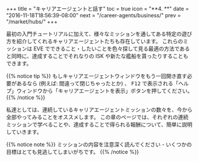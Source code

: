 +++
title = "キャリアエージェントと話す"
toc = true
icon = "**4. **"
date = "2016-11-18T18:56:39-08:00"
next = "/career-agents/business/"
prev = "/market/hubs/"
+++

最初の入門チュートリアルに加えて、様々なミッションを通してある特定の遊び方を紹介してくれるキャリアエージェントたちも存在しています。 これらのミッションは EVE でできること・したいことを色々探して見る最適の方法であると同時に、達成することでそれなりの ISK や新たな艦船を貰ったりすることもできます。

{{% notice tip %}}
もしキャリアエージェントウィンドウをもう一回開き直す必要があるなら (例えば: 間違って閉じちゃったとか) 、
<kbd>F12</kbd> で表示される「ヘルプ」ウィンドウから「キャリアエージェントを表示」ボタンを押してください。
{{% /notice %}}

私達としては、連続しているキャリアエージェントミッションの数々を、今から全部やってみることをオススメします。 この章のページでは、それぞれの連続ミッションで学べることや、達成することで得られる報酬について、簡単に説明していきます。

{{% notice note %}}
ミッションの内容を注意深く読んでください - いくつかの目標はとても見逃してしまいがちです。
{{% /notice %}}
